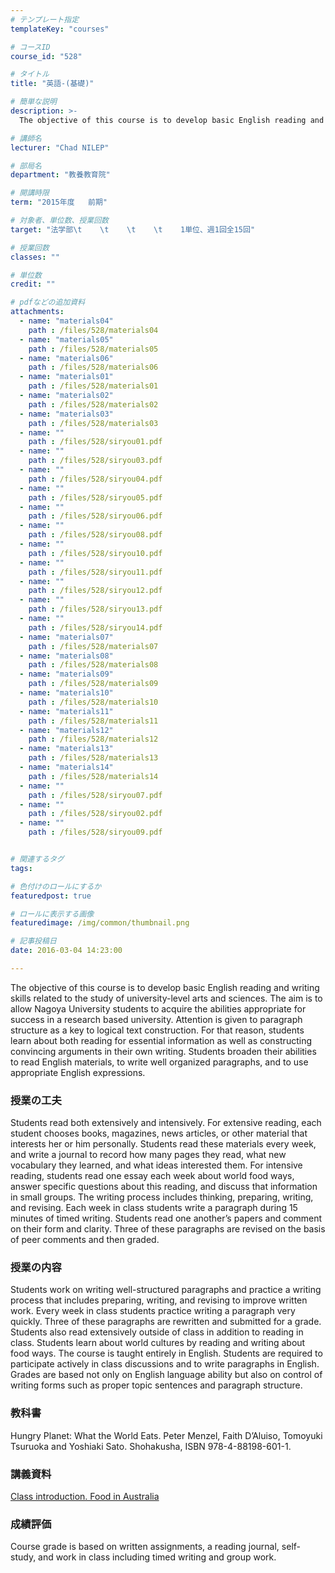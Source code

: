```yaml
---
# テンプレート指定
templateKey: "courses"

# コースID
course_id: "528"

# タイトル
title: "英語-(基礎)"

# 簡単な説明
description: >-
  The objective of this course is to develop basic English reading and writing skills related to the s...

# 講師名
lecturer: "Chad NILEP"

# 部局名
department: "教養教育院"

# 開講時限
term: "2015年度	前期"

# 対象者、単位数、授業回数
target: "法学部\t    \t    \t    \t    1単位、週1回全15回"

# 授業回数
classes: ""

# 単位数
credit: ""

# pdfなどの追加資料
attachments: 
  - name: "materials04" 
    path : /files/528/materials04
  - name: "materials05" 
    path : /files/528/materials05
  - name: "materials06" 
    path : /files/528/materials06
  - name: "materials01" 
    path : /files/528/materials01
  - name: "materials02" 
    path : /files/528/materials02
  - name: "materials03" 
    path : /files/528/materials03
  - name: "" 
    path : /files/528/siryou01.pdf
  - name: "" 
    path : /files/528/siryou03.pdf
  - name: "" 
    path : /files/528/siryou04.pdf
  - name: "" 
    path : /files/528/siryou05.pdf
  - name: "" 
    path : /files/528/siryou06.pdf
  - name: "" 
    path : /files/528/siryou08.pdf
  - name: "" 
    path : /files/528/siryou10.pdf
  - name: "" 
    path : /files/528/siryou11.pdf
  - name: "" 
    path : /files/528/siryou12.pdf
  - name: "" 
    path : /files/528/siryou13.pdf
  - name: "" 
    path : /files/528/siryou14.pdf
  - name: "materials07" 
    path : /files/528/materials07
  - name: "materials08" 
    path : /files/528/materials08
  - name: "materials09" 
    path : /files/528/materials09
  - name: "materials10" 
    path : /files/528/materials10
  - name: "materials11" 
    path : /files/528/materials11
  - name: "materials12" 
    path : /files/528/materials12
  - name: "materials13" 
    path : /files/528/materials13
  - name: "materials14" 
    path : /files/528/materials14
  - name: "" 
    path : /files/528/siryou07.pdf
  - name: "" 
    path : /files/528/siryou02.pdf
  - name: "" 
    path : /files/528/siryou09.pdf


# 関連するタグ
tags:

# 色付けのロールにするか
featuredpost: true

# ロールに表示する画像
featuredimage: /img/common/thumbnail.png

# 記事投稿日
date: 2016-03-04 14:23:00

---
```

The objective of this course is to develop basic English reading and writing skills related to the study of university-level arts and sciences. The aim is to allow Nagoya University students to acquire the abilities appropriate for success in a research based university. Attention is given to paragraph structure as a key to logical text construction. For that reason, students learn about both reading for essential information as well as constructing convincing arguments in their own writing. Students broaden their abilities to read English materials, to write well organized paragraphs, and to use appropriate English expressions.
  
### 授業の工夫  
Students read both extensively and intensively. For extensive reading, each student chooses books, magazines, news articles, or other material that interests her or him personally. Students read these materials every week, and write a journal to record how many pages they read, what new vocabulary they learned, and what ideas interested them. For intensive reading, students read one essay each week about world food ways, answer specific questions about this reading, and discuss that information in small groups. The writing process includes thinking, preparing, writing, and revising. Each week in class students write a paragraph during 15 minutes of timed writing. Students read one another&rsquo;s papers and comment on their form and clarity. Three of these paragraphs are revised on the basis of peer comments and then graded.

  
### 授業の内容  
Students work on writing well-structured paragraphs and practice a writing process that includes preparing, writing, and revising to improve written work. Every week in class students practice writing a paragraph very quickly. Three of these paragraphs are rewritten and submitted for a grade. Students also read extensively outside of class in addition to reading in class. Students learn about world cultures by reading and writing about food ways. The course is taught entirely in English. Students are required to participate actively in class discussions and to write paragraphs in English. Grades are based not only on English language ability but also on control of writing forms such as proper topic sentences and paragraph structure.  
### 教科書  
Hungry Planet: What the World Eats. Peter Menzel, Faith D&rsquo;Aluiso, Tomoyuki Tsuruoka and Yoshiaki Sato. Shohakusha, ISBN 978-4-88198-601-1.

  
### 講義資料  

[Class introduction. Food in Australia](/files/528/siryou01.pdf) 

  
### 成績評価  
Course grade is based on written assignments, a reading journal, self-study, and work in class including timed writing and group work.
